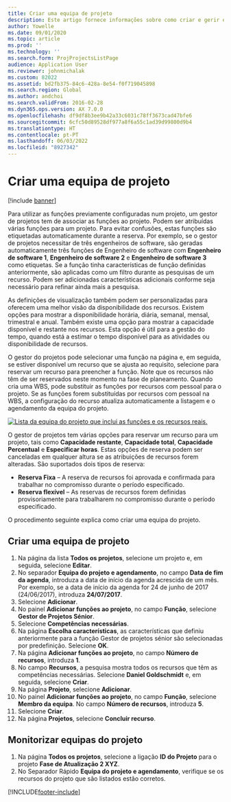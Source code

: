 ```yaml
---
title: Criar uma equipa de projeto
description: Este artigo fornece informações sobre como criar e gerir equipas do projeto.
author: Yowelle
ms.date: 09/01/2020
ms.topic: article
ms.prod: ''
ms.technology: ''
ms.search.form: ProjProjectsListPage
audience: Application User
ms.reviewer: johnmichalak
ms.custom: 82022
ms.assetid: bd2fb375-84c6-428a-8e54-f0f719045898
ms.search.region: Global
ms.author: andchoi
ms.search.validFrom: 2016-02-28
ms.dyn365.ops.version: AX 7.0.0
ms.openlocfilehash: df9df8b3ee9b42a33c6031c78ff3673cad47bfe6
ms.sourcegitcommit: 6cfc50d89528df977a8f6a55c1ad39d99800d9b4
ms.translationtype: HT
ms.contentlocale: pt-PT
ms.lasthandoff: 06/03/2022
ms.locfileid: "8927342"
---
```

# <a name="create-a-project-team"></a>Criar uma equipa de projeto

[!include [banner](../includes/banner.md)]

Para utilizar as funções previamente configuradas num projeto, um gestor de projetos tem de associar as funções ao projeto. Podem ser atribuídas várias funções para um projeto. Para evitar confusões, estas funções são etiquetadas automaticamente durante a reserva. Por exemplo, se o gestor de projetos necessitar de três engenheiros de software, são geradas automaticamente três funções de Engenheiro de software com **Engenheiro de software 1**, **Engenheiro de software 2** e **Engenheiro de software 3** como etiquetas. Se a função tinha características de função definidas anteriormente, são aplicadas como um filtro durante as pesquisas de um recurso. Podem ser adicionadas características adicionais conforme seja necessário para refinar ainda mais a pesquisa.

As definições de visualização também podem ser personalizadas para oferecem uma melhor visão da disponibilidade dos recursos. Existem opções para mostrar a disponibilidade horária, diária, semanal, mensal, trimestral e anual. Também existe uma opção para mostrar a capacidade disponível e restante nos recursos. Esta opção é útil para a gestão do tempo, quando está a estimar o tempo disponível para as atividades ou disponibilidade de recursos.

O gestor do projetos pode selecionar uma função na página e, em seguida, se estiver disponível um recurso que se ajusta ao requisito, selecione para reservar um recurso para preencher a função. Note que os recursos não têm de ser reservados neste momento na fase de planeamento. Quando cria uma WBS, pode substituir as funções por recursos com pessoal para o projeto. Se as funções forem substituídas por recursos com pessoal na WBS, a configuração do recurso atualiza automaticamente a listagem e o agendamento da equipa do projeto.

[![Lista da equipa do projeto que inclui as funções e os recursos reais.](./media/projectresourcing03-1024x368.jpg)](./media/projectresourcing03.jpg) 

O gestor de projetos tem várias opções para reservar um recurso para um projeto, tais como **Capacidade restante**, **Capacidade total**, **Capacidade Percentual** e **Especificar horas**. Estas opções de reserva podem ser canceladas em qualquer altura se as atribuições de recursos forem alteradas. São suportados dois tipos de reserva:

- **Reserva Fixa** – A reserva de recursos foi aprovada e confirmada para trabalhar no compromisso durante o período especificado.
- **Reserva flexível** – As reservas de recursos forem definidas provisoriamente para trabalharem no compromisso durante o período especificado.

O procedimento seguinte explica como criar uma equipa do projeto.

## <a name="create-a-project-team"></a>Criar uma equipa de projeto

1. Na página da lista **Todos os projetos**, selecione um projeto e, em seguida, selecione **Editar**.
2. No separador **Equipa do projeto e agendamento**, no campo **Data de fim da agenda**, introduza a data de início da agenda acrescida de um mês. Por exemplo, se a data de início da agenda for 24 de junho de 2017 (24/06/2017), introduza **24/07/2017**.
3. Selecione **Adicionar**.
4. No painel **Adicionar funções ao projeto**, no campo **Função**, selecione **Gestor de Projetos Sénior**.
5. Selecione **Competências necessárias**.
6. Na página **Escolha características**, as características que definiu anteriormente para a função Gestor de projetos sénior são selecionadas por predefinição. Selecione **OK**.
7. Na página **Adicionar funções ao projeto**, no campo **Número de recursos**, introduza **1**.
8. No campo **Recursos**, a pesquisa mostra todos os recursos que têm as competências necessárias. Selecione **Daniel Goldschmidt** e, em seguida, selecione **Criar**.
9. Na página **Projeto**, selecione **Adicionar**.
10. No painel **Adicionar funções ao projeto**, no campo **Função**, selecione **Membro da equipa**. No campo **Número de recursos**, introduza **5**.
11. Selecione **Criar**.
12. Na página **Projetos**, selecione **Concluir recurso**.

## <a name="monitor-project-teams"></a>Monitorizar equipas do projeto
1. Na página **Todos os projetos**, selecione a ligação **ID do Projeto** para o projeto **Fase de Atualização 2 XYZ**.
2. No Separador Rápido **Equipa do projeto e agendamento**, verifique se os recursos do projeto que são listados estão corretos.


[!INCLUDE[footer-include](../includes/footer-banner.md)]